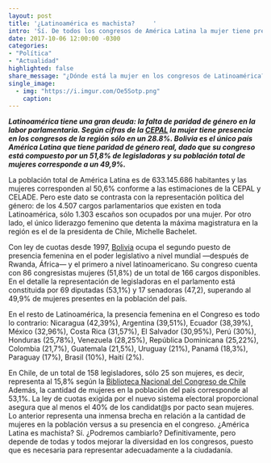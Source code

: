 ```yaml
---
layout: post
title: '¿Latinoamérica es machista?	 	'
intro: 'Sí. De todos los congresos de América Latina la mujer tiene presencia sólo en un 28,8%, según la CEPAL.'
date: 2017-10-06 12:00:00 -0300
categories:
- "Política"
- "Actualidad"
highlighted: false
share_message: "¿Dónde está la mujer en los congresos de Latinoamérica?"
single_image:
  - img: "https://i.imgur.com/Oe5Sotp.png"
    caption: 
---
```

***Latinoamérica tiene una gran deuda: la falta de paridad de género en la labor parlamentaria. Según cifras de la [CEPAL](https://www.cepal.org/es) la mujer tiene presencia en los congresos de la región sólo en un 28.8%. Bolivia es el único país América Latina que tiene paridad de género real, dado que su congreso está compuesto por un 51,8% de legisladoras y su población total de mujeres corresponde a un 49,9%.***

La población total de América Latina es de 633.145.686 habitantes y las mujeres corresponden al 50,6% conforme a las estimaciones de la CEPAL y CELADE. Pero este dato se contrasta con la representación política del género: de los 4.507 cargos parlamentarios que existen en toda Latinoamérica, sólo 1.303 escaños son ocupados por una mujer. Por otro lado, el único liderazgo femenino  que detenta la máxima magistratura en la región es el de la presidenta de Chile, Michelle Bachelet.

Con ley de cuotas desde 1997, [Bolivia](http://www.erbol.com.bo/noticia/politica/29102014/conozca_los_senadores_y_diputados_electos_del_pais) ocupa el segundo puesto de presencia femenina en el poder legislativo a nivel mundial —después de Rwanda, África— y el primero a nivel latinoamericano. Su congreso cuenta con 86 congresistas mujeres (51,8%) de un total de 166 cargos disponibles. En el detalle la representación de legisladoras en el parlamento está constituida por 69 diputadas (53,1%) y 17 senadoras (47,2), superando al 49,9% de mujeres presentes en la población del país.

En el resto de Latinoamérica, la presencia femenina en el Congreso es todo lo contrario: Nicaragua (42,39%), Argentina (39,51%), Ecuador (38,39%), México (32,96%), Costa Rica (31,57%), El Salvador (30,95%), Perú (30%), Honduras (25,78%), Venezuela (28,25%), República Dominicana (25,22%), Colombia (21,7%), Guatemala (21,5%), Uruguay (21%), Panamá (18,3%), Paraguay (17%), Brasil (10%), Haití (2%).

En Chile, de un total de 158 legisladores, sólo 25 son mujeres, es decir, representa al 15,8% según la [Biblioteca Nacional del Congreso de Chile](https://www.bcn.cl/) Además, la cantidad de mujeres en la población del país corresponde al 53,1%. La ley de cuotas exigida por el nuevo sistema electoral proporcional asegura que al menos el 40% de los candidat@s por pacto sean mujeres. Lo anterior representa una inmensa brecha en relación a la cantidad de mujeres en la población versus a su presencia en el congreso. ¿América Latina es machista? Sí. ¿Podremos cambiarlo? Definitivamente, pero depende de todas y todos mejorar la diversidad en los congresos, puesto que es necesaria para representar adecuadamente a la ciudadanía.  
